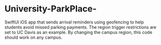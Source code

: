 # University-ParkPlace-
SwiftUI iOS app that sends arrival reminders using geofencing to help students avoid missed parking payments. The region trigger restrictions are set to UC Davis as an example. By changing the campus region, this code should work on any campus.
